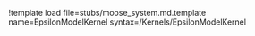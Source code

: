 !template load file=stubs/moose_system.md.template name=EpsilonModelKernel syntax=/Kernels/EpsilonModelKernel
